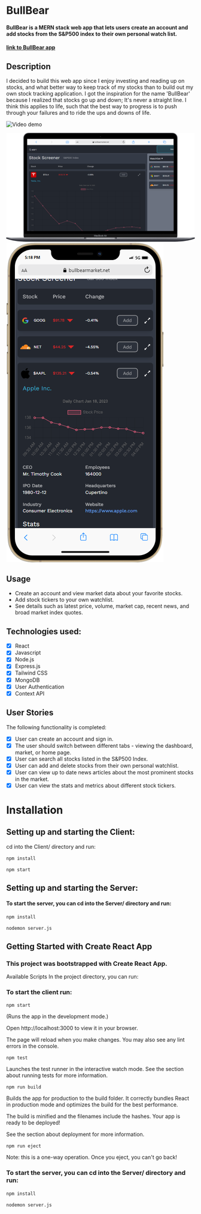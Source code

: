 # BullBear

#### BullBear is a MERN stack web app that lets users create an account and add stocks from the S&P500 index to their own personal watch list.

#### [link to BullBear app](https://bullbearmarket.net/)

## Description

I decided to build this web app since I enjoy investing and reading up on stocks, and what better way to keep track of my stocks than to build out my own stock tracking application. I got the inspiration for the name 'BullBear' because I realized that stocks go up and down; It's never a straight line. I think this applies to life, such that the best way to progress is to push through your failures and to ride the ups and downs of life.

<img src='https://media.giphy.com/media/y2MiRCRQREOGq16e7E/giphy.gif' title='BullBear Video Demo' width='800' height='auto' alt='Video demo' />

![Screenshot of web app](./client/src/assets/bullbear-laptop.png)
![Screenshot of web app](./client/src/assets/phone.png)

## Usage

- Create an account and view market data about your favorite stocks.
- Add stock tickers to your own watchlist.
- See details such as latest price, volume, market cap, recent news, and broad market index quotes.

## Technologies used:

- [x] React
- [x] Javascript
- [x] Node.js
- [x] Express.js
- [x] Tailwind CSS
- [x] MongoDB
- [x] User Authentication
- [x] Context API

## User Stories

The following functionality is completed:

- [x] User can create an account and sign in.
- [x] The user should switch between different tabs - viewing the dashboard, market, or home page.
- [x] User can search all stocks listed in the S&P500 Index.
- [x] User can add and delete stocks from their own personal watchlist.
- [x] User can view up to date news articles about the most prominent stocks in the market.
- [x] User can view the stats and metrics about different stock tickers.

# Installation

## Setting up and starting the Client:

cd into the Client/ directory and run:

```
npm install
```

```
npm start
```

## Setting up and starting the Server:

#### To start the server, you can cd into the Server/ directory and run:

```
npm install
```

```
nodemon server.js
```

## Getting Started with Create React App

### This project was bootstrapped with Create React App.

Available Scripts
In the project directory, you can run:

### To start the client run:

```
npm start
```

(Runs the app in the development mode.)

Open http://localhost:3000 to view it in your browser.

The page will reload when you make changes.
You may also see any lint errors in the console.

```
npm test
```

Launches the test runner in the interactive watch mode.
See the section about running tests for more information.

```
npm run build
```

Builds the app for production to the build folder.
It correctly bundles React in production mode and optimizes the build for the best performance.

The build is minified and the filenames include the hashes.
Your app is ready to be deployed!

See the section about deployment for more information.

```
npm run eject
```

Note: this is a one-way operation. Once you eject, you can't go back!

### To start the server, you can cd into the Server/ directory and run:

```
npm install
```

```
nodemon server.js
```
